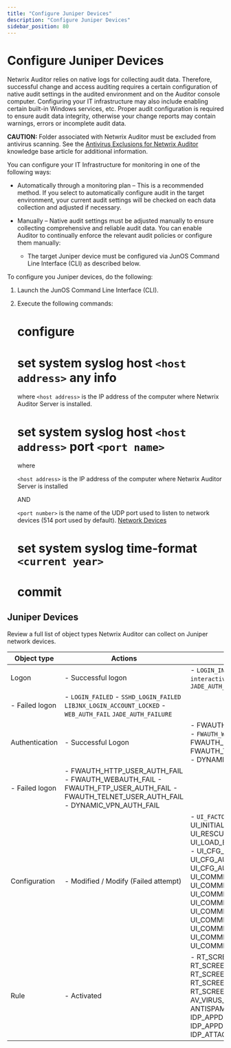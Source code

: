 ```yaml
---
title: "Configure Juniper Devices"
description: "Configure Juniper Devices"
sidebar_position: 80
---
```


# Configure Juniper Devices

Netwrix Auditor relies on native logs for collecting audit data. Therefore, successful change and
access auditing requires a certain configuration of native audit settings in the audited environment
and on the Auditor console computer. Configuring your IT infrastructure may also include enabling
certain built-in Windows services, etc. Proper audit configuration is required to ensure audit data
integrity, otherwise your change reports may contain warnings, errors or incomplete audit data.

**CAUTION:** Folder associated with Netwrix Auditor must be excluded from antivirus scanning. See
the
[Antivirus Exclusions for Netwrix Auditor](https://helpcenter.netwrix.com/bundle/z-kb-articles-salesforce/page/kA04u0000000HirCAE.html)
knowledge base article for additional information.

You can configure your IT Infrastructure for monitoring in one of the following ways:

- Automatically through a monitoring plan – This is a recommended method. If you select to
  automatically configure audit in the target environment, your current audit settings will be
  checked on each data collection and adjusted if necessary.
- Manually – Native audit settings must be adjusted manually to ensure collecting comprehensive and
  reliable audit data. You can enable Auditor to continually enforce the relevant audit policies or
  configure them manually:

    - The target Juniper device must be configured via JunOS Command Line Interface (CLI) as
      described below.

To configure you Juniper devices, do the following:

1. Launch the JunOS Command Line Interface (CLI).
2. Execute the following commands:

    # configure

    # set system syslog host `<host address>` any info

    where `<host address>` is the IP address of the computer where Netwrix Auditor Server is
    installed.

    # set system syslog host `<host address>` port `<port name>`

    where

    `<host address>` is the IP address of the computer where Netwrix Auditor Server is installed

    AND

    `<port number>` is the name of the UDP port used to listen to network devices (514 port used by
    default). [Network Devices](/docs/auditor/10.8/admin/monitoringplans/networkdevices.md)

    # set system syslog time-format `<current year>`

    # commit

## Juniper Devices

Review a full list of object types Netwrix Auditor can collect on Juniper network devices.

| Object type    | Actions                                                                                                                               | Event ID                                                                                                                                                                                                                                                                                                                                                                                                                      |
| -------------- | ------------------------------------------------------------------------------------------------------------------------------------- | ----------------------------------------------------------------------------------------------------------------------------------------------------------------------------------------------------------------------------------------------------------------------------------------------------------------------------------------------------------------------------------------------------------------------------- |
| Logon          | - Successful logon                                                                                                                    | - `LOGIN_INFORMATION` - `Accepted keyboard-interactive/pam` - `WEB_AUTH_SUCCESS` - `JADE_AUTH_SUCCESS`                                                                                                                                                                                                                                                                                                                        |
| - Failed logon | - `LOGIN_FAILED` - `SSHD_LOGIN_FAILED` `LIBJNX_LOGIN_ACCOUNT_LOCKED` - `WEB_AUTH_FAIL` `JADE_AUTH_FAILURE`                            |                                                                                                                                                                                                                                                                                                                                                                                                                               |
| Authentication | - Successful Logon                                                                                                                    | - FWAUTH_HTTP_USER_AUTH_ACCEPTED - `FWAUTH_WEBAUTH_SUCCESS` - FWAUTH_FTP_USER_AUTH_ACCEPTED - FWAUTH_TELNET_USER_AUTH_ACCEPTED - DYNAMIC_VPN_AUTH_OK                                                                                                                                                                                                                                                                          |
| - Failed logon | - FWAUTH_HTTP_USER_AUTH_FAIL - FWAUTH_WEBAUTH_FAIL - FWAUTH_FTP_USER_AUTH_FAIL - FWAUTH_TELNET_USER_AUTH_FAIL - DYNAMIC_VPN_AUTH_FAIL |                                                                                                                                                                                                                                                                                                                                                                                                                               |
| Configuration  | - Modified / Modify (Failed attempt)                                                                                                  | - `UI_FACTORY_OPERATION` - UI_INITIALSETUP_OPERATION - UI_RESCUE_OPERATION - UI_LOAD_EVENT - UI_CFG_AUDIT_OTHER - UI_CFG_AUDIT_SET: - UI_CFG_AUDIT_NEW - UI_CFG_AUDIT_SET_SECRET - UI_COMMIT: - UI_COMMIT_PROGRESS - UI_COMMIT_COMPLETED - UI_COMMIT_AT_COMPLETED - UI_COMMIT_NOT_CONFIRMED - UI_COMMIT_CONFIRMED_REMINDER - UI_COMMIT_AT_ABORT - UI_COMMIT_AT_FAILED - UI_COMMIT_COMPRESS_FAILED - UI_COMMIT_ROLLBACK_FAILED |
| Rule           | - Activated                                                                                                                           | - RT_SCREEN_ICMP - RT_SCREEN_IP - RT_SCREEN_TCP - RT_SCREEN_TCP_DST_IP - RT_SCREEN_TCP_SRC_IP - RT_SCREEN_UDP - AV_VIRUS_DETECTED_MT - ANTISPAM_SPAM_DETECTED_MT - IDP_APPDDOS_APP_ATTACK_EVENT - IDP_APPDDOS_APP_STATE_EVENT - IDP_ATTACK_LOG_EVENT                                                                                                                                                                          |
